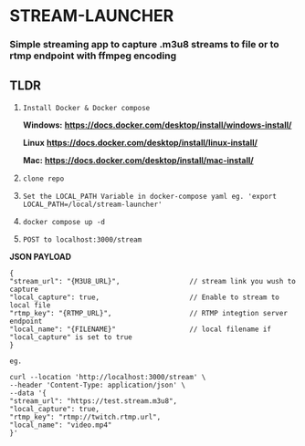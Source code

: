 # STREAM-LAUNCHER
### Simple streaming app to capture .m3u8 streams to file or to rtmp endpoint with ffmpeg encoding

## TLDR
1. `Install Docker & Docker compose`
    
    **Windows:** **https://docs.docker.com/desktop/install/windows-install/**

    **Linux** **https://docs.docker.com/desktop/install/linux-install/**

    **Mac:** **https://docs.docker.com/desktop/install/mac-install/**
2. ```clone repo```
3. ```Set the LOCAL_PATH Variable in docker-compose yaml eg. 'export LOCAL_PATH=/local/stream-launcher'```
3. ```docker compose up -d```
4. ```POST to localhost:3000/stream```

**JSON PAYLOAD**
```
{
"stream_url": "{M3U8_URL}",                 // stream link you wush to capture
"local_capture": true,                      // Enable to stream to local file 
"rtmp_key": "{RTMP_URL}",                   // RTMP integtion server endpoint
"local_name": "{FILENAME}"                  // local filename if "local_capture" is set to true
}

eg.

curl --location 'http://localhost:3000/stream' \
--header 'Content-Type: application/json' \
--data '{
"stream_url": "https://test.stream.m3u8",
"local_capture": true,
"rtmp_key": "rtmp://twitch.rtmp.url",
"local_name": "video.mp4"
}'
```